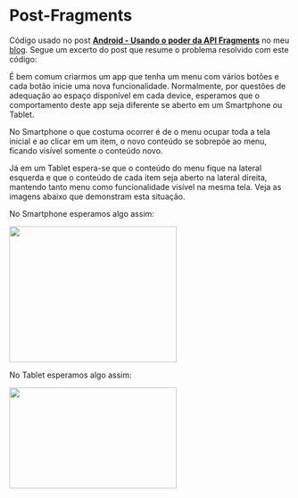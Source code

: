 ﻿Post-Fragments
==============

Código usado no post <b><a href="http://suelengc.com.br/blog/?p=360">Android - Usando o poder da API Fragments</a></b> no meu <a href="http://suelengc.com.br/blog/">blog</a>. Segue um excerto do post que resume o problema resolvido com este código:

É bem comum criarmos um app que tenha um menu com vários botões e cada botão inicie uma nova funcionalidade. Normalmente, por questões de adequação ao espaço disponível em cada device, esperamos que o comportamento deste app seja diferente se aberto em um Smartphone ou Tablet.

No Smartphone o que costuma ocorrer é de o menu ocupar toda a tela inicial e ao clicar em um item, o novo conteúdo se sobrepõe ao menu, ficando visível somente o conteúdo novo.

Já em um Tablet espera-se que o conteúdo do menu fique na lateral esquerda e que o conteúdo de cada item seja aberto na lateral direita, mantendo tanto menu como funcionalidade visível na mesma tela. Veja as imagens abaixo que demonstram esta situação.

No Smartphone esperamos algo assim:

<img src="http://suelengc.com.br/blog/wp-content/uploads/2013/04/smartphone.png" width="300" height="244" />

No Tablet esperamos algo assim:

<img src="http://suelengc.com.br/blog/wp-content/uploads/2013/04/tablet.png" width="300" height="181" />
